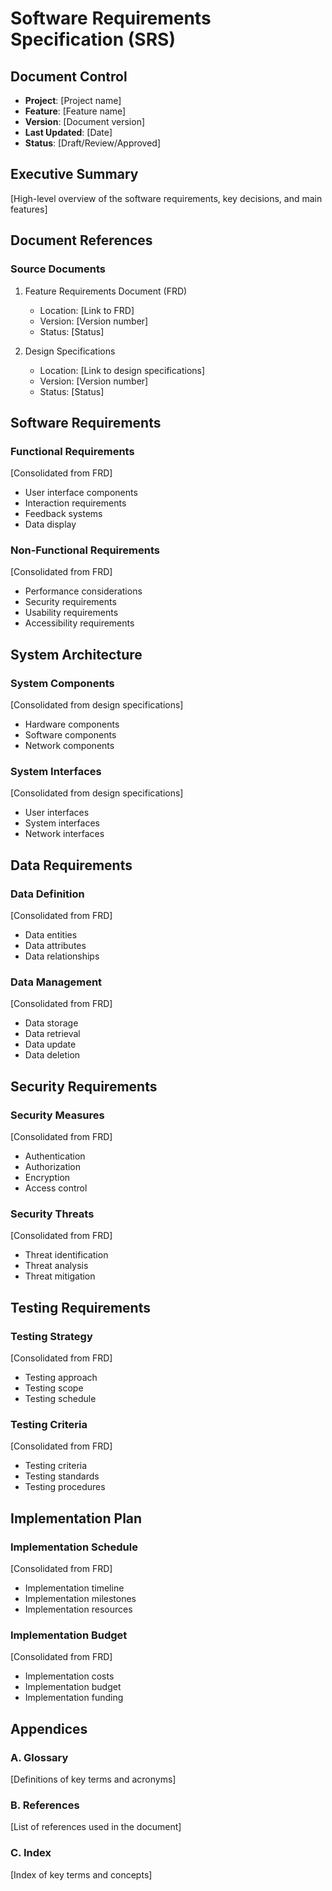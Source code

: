 # Software Requirements Specification (SRS)

## Document Control
- **Project**: [Project name]
- **Feature**: [Feature name]
- **Version**: [Document version]
- **Last Updated**: [Date]
- **Status**: [Draft/Review/Approved]

## Executive Summary
[High-level overview of the software requirements, key decisions, and main features]

## Document References
### Source Documents
1. Feature Requirements Document (FRD)
   - Location: [Link to FRD]
   - Version: [Version number]
   - Status: [Status]

2. Design Specifications
   - Location: [Link to design specifications]
   - Version: [Version number]
   - Status: [Status]

## Software Requirements
### Functional Requirements
[Consolidated from FRD]
- User interface components
- Interaction requirements
- Feedback systems
- Data display

### Non-Functional Requirements
[Consolidated from FRD]
- Performance considerations
- Security requirements
- Usability requirements
- Accessibility requirements

## System Architecture
### System Components
[Consolidated from design specifications]
- Hardware components
- Software components
- Network components

### System Interfaces
[Consolidated from design specifications]
- User interfaces
- System interfaces
- Network interfaces

## Data Requirements
### Data Definition
[Consolidated from FRD]
- Data entities
- Data attributes
- Data relationships

### Data Management
[Consolidated from FRD]
- Data storage
- Data retrieval
- Data update
- Data deletion

## Security Requirements
### Security Measures
[Consolidated from FRD]
- Authentication
- Authorization
- Encryption
- Access control

### Security Threats
[Consolidated from FRD]
- Threat identification
- Threat analysis
- Threat mitigation

## Testing Requirements
### Testing Strategy
[Consolidated from FRD]
- Testing approach
- Testing scope
- Testing schedule

### Testing Criteria
[Consolidated from FRD]
- Testing criteria
- Testing standards
- Testing procedures

## Implementation Plan
### Implementation Schedule
[Consolidated from FRD]
- Implementation timeline
- Implementation milestones
- Implementation resources

### Implementation Budget
[Consolidated from FRD]
- Implementation costs
- Implementation budget
- Implementation funding

## Appendices
### A. Glossary
[Definitions of key terms and acronyms]

### B. References
[List of references used in the document]

### C. Index
[Index of key terms and concepts]
